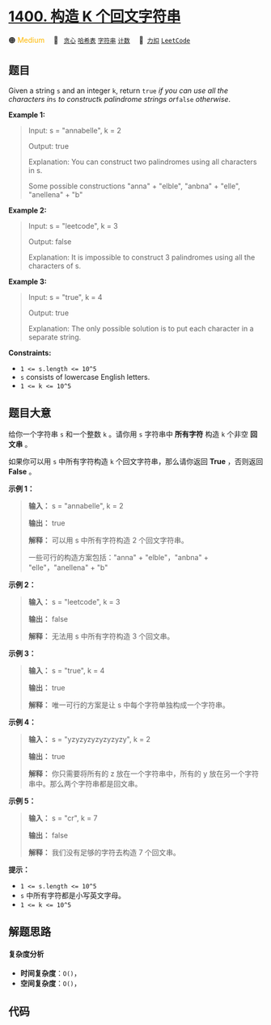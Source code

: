 # [1400. 构造 K 个回文字符串](https://2xiao.github.io/leetcode-js/problem/1400.html)

🟠 <font color=#ffb800>Medium</font>&emsp; 🔖&ensp; [`贪心`](/tag/greedy.md) [`哈希表`](/tag/hash-table.md) [`字符串`](/tag/string.md) [`计数`](/tag/counting.md)&emsp; 🔗&ensp;[`力扣`](https://leetcode.cn/problems/construct-k-palindrome-strings) [`LeetCode`](https://leetcode.com/problems/construct-k-palindrome-strings)

## 题目

Given a string `s` and an integer `k`, return `true` _if you can use all the
characters in_`s` _to construct_`k` _palindrome strings or_`false`
_otherwise_.



**Example 1:**

> Input: s = "annabelle", k = 2
> 
> Output: true
> 
> Explanation: You can construct two palindromes using all characters in s.
> 
> Some possible constructions "anna" + "elble", "anbna" + "elle", "anellena" + "b"

**Example 2:**

> Input: s = "leetcode", k = 3
> 
> Output: false
> 
> Explanation: It is impossible to construct 3 palindromes using all the characters of s.

**Example 3:**

> Input: s = "true", k = 4
> 
> Output: true
> 
> Explanation: The only possible solution is to put each character in a separate string.

**Constraints:**

  * `1 <= s.length <= 10^5`
  * `s` consists of lowercase English letters.
  * `1 <= k <= 10^5`


## 题目大意

给你一个字符串 `s` 和一个整数 `k` 。请你用 `s` 字符串中 **所有字符**  构造 `k` 个非空 **回文串**  。

如果你可以用 `s` 中所有字符构造 `k` 个回文字符串，那么请你返回 **True**  ，否则返回 **False**  。



**示例 1：**

> 
> 
> 
> 
> 
> **输入：** s = "annabelle", k = 2
> 
> **输出：** true
> 
> **解释：** 可以用 s 中所有字符构造 2 个回文字符串。
> 
> 一些可行的构造方案包括："anna" + "elble"，"anbna" + "elle"，"anellena" + "b"
> 
> 

**示例 2：**

> 
> 
> 
> 
> 
> **输入：** s = "leetcode", k = 3
> 
> **输出：** false
> 
> **解释：** 无法用 s 中所有字符构造 3 个回文串。
> 
> 

**示例 3：**

> 
> 
> 
> 
> 
> **输入：** s = "true", k = 4
> 
> **输出：** true
> 
> **解释：** 唯一可行的方案是让 s 中每个字符单独构成一个字符串。
> 
> 

**示例 4：**

> 
> 
> 
> 
> 
> **输入：** s = "yzyzyzyzyzyzyzy", k = 2
> 
> **输出：** true
> 
> **解释：** 你只需要将所有的 z 放在一个字符串中，所有的 y 放在另一个字符串中。那么两个字符串都是回文串。
> 
> 

**示例 5：**

> 
> 
> 
> 
> 
> **输入：** s = "cr", k = 7
> 
> **输出：** false
> 
> **解释：** 我们没有足够的字符去构造 7 个回文串。
> 
> 



**提示：**

  * `1 <= s.length <= 10^5`
  * `s` 中所有字符都是小写英文字母。
  * `1 <= k <= 10^5`


## 解题思路

#### 复杂度分析

- **时间复杂度**：`O()`，
- **空间复杂度**：`O()`，

## 代码

```javascript

```